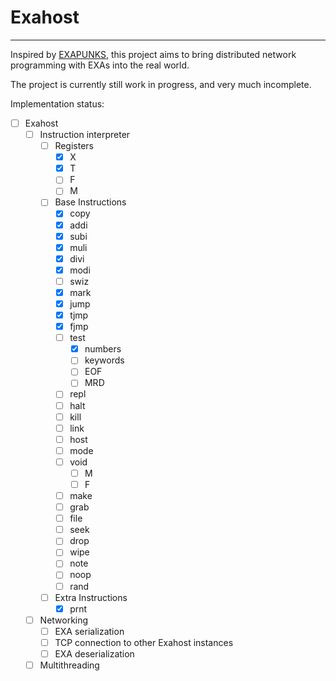 # Exahost
---
Inspired by [EXAPUNKS](https://www.zachtronics.com/exapunks/), this project aims to bring distributed network programming with EXAs into the real world.

The project is currently still work in progress, and very much incomplete.

Implementation status:
- [ ] Exahost
	- [ ] Instruction interpreter
		- [ ] Registers
			- [x] X
			- [x] T
			- [ ] F
			- [ ] M
		- [ ] Base Instructions
			- [x] copy
			- [x] addi
			- [x] subi
			- [x] muli
			- [x] divi
			- [x] modi
			- [ ] swiz
			- [x] mark
			- [x] jump
			- [x] tjmp
			- [x] fjmp
			- [ ] test
				- [x] numbers
				- [ ] keywords
				- [ ] EOF
				- [ ] MRD
			- [ ] repl
			- [ ] halt
			- [ ] kill
			- [ ] link
			- [ ] host
			- [ ] mode
			- [ ] void
				- [ ] M
				- [ ] F
			- [ ] make
			- [ ] grab
			- [ ] file
			- [ ] seek
			- [ ] drop
			- [ ] wipe
			- [ ] note
			- [ ] noop
			- [ ] rand
		- [ ] Extra Instructions
			- [x] prnt
	- [ ] Networking
		- [ ] EXA serialization
		- [ ] TCP connection to other Exahost instances
		- [ ] EXA deserialization
	- [ ] Multithreading